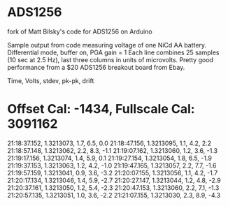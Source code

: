 # ADS1256
fork of Matt Bilsky's code for ADS1256 on Arduino

Sample output from code measuring voltage of one NiCd AA battery.  Differential mode, buffer on, PGA gain = 1
Each line combines 25 samples (10 sec at 2.5 Hz), last three columns in units of microvolts.
Pretty good performance from a $20 ADS1256 breakout board from Ebay.

Time,         Volts,    stdev, pk-pk, drift
# Offset Cal: -1434, Fullscale Cal: 3091162
21:18:37.152, 1.3213073, 1.7, 6.5, 0.0
21:18:47.156, 1.3213095, 1.1, 4.2, 2.2
21:18:57.148, 1.3213062, 2.2, 8.3, -1.1
21:19:07.162, 1.3213060, 1.2, 3.6, -1.3
21:19:17.156, 1.3213074, 1.4, 5.9, 0.1
21:19:27.154, 1.3213054, 1.8, 6.5, -1.9
21:19:37.153, 1.3213063, 1.2, 4.2, -1.0
21:19:47.165, 1.3213057, 2.2, 7.7, -1.6
21:19:57.159, 1.3213041, 0.9, 3.6, -3.2
21:20:07.155, 1.3213056, 1.1, 4.2, -1.7
21:20:17.134, 1.3213046, 1.4, 5.9, -2.7
21:20:27.147, 1.3213044, 1.2, 4.8, -2.9
21:20:37.161, 1.3213050, 1.2, 5.4, -2.3
21:20:47.153, 1.3213060, 2.2, 7.1, -1.3
21:20:57.135, 1.3213051, 1.0, 3.6, -2.2
21:21:07.155, 1.3213030, 2.3, 8.9, -4.3
